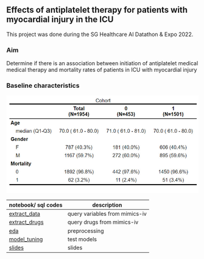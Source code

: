 ## Effects of antiplatelet therapy for patients with myocardial injury in the ICU
This project was done during the SG Healthcare AI Datathon & Expo 2022.

### Aim
Determine if there is an association between initiation of antiplatelet medical medical therapy and mortality rates of patients in ICU with myocardial injury

### Baseline characteristics
![Baseline charateristics](https://github.com/doscsy12/shade_22/blob/main/baseline_char.jpeg)

| notebook/ sql codes             | description |
|-------------------------|--------------|
| [extract_data](https://github.com/doscsy12/shade_22/blob/main/extract_data)             | query variables from mimics-iv |
| [extract_drugs](https://github.com/doscsy12/shade_22/blob/main/extract_drugs)             | query drugs from mimics-iv |
| [eda](https://github.com/doscsy12/shade_22/blob/main/eda.ipynb)             | preprocessing |
| [model_tuning](https://github.com/doscsy12/shade_22/blob/main/model_tuning.ipynb)             | test models |
| [slides](https://github.com/doscsy12/shade_22/blob/main/Team14_slides.pdf)             | slides|
